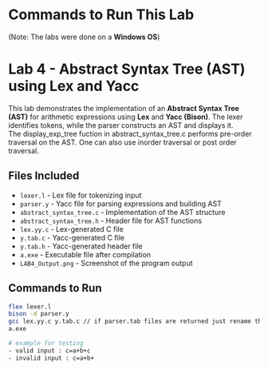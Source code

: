 # Commands to Run This Lab  
(Note: The labs were done on a **Windows OS**)

# Lab 4 - Abstract Syntax Tree (AST) using Lex and Yacc    
This lab demonstrates the implementation of an **Abstract Syntax Tree (AST)** for arithmetic expressions using **Lex** and **Yacc (Bison)**. The lexer identifies tokens, while the parser constructs an AST and displays it. <br>
The display_exp_tree fuction in abstract_syntax_tree.c performs pre-order traversal on the AST. One can also use inorder traversal or post order traversal.

## Files Included  
- `lexer.l` - Lex file for tokenizing input  
- `parser.y` - Yacc file for parsing expressions and building AST  
- `abstract_syntax_tree.c` - Implementation of the AST structure  
- `abstract_syntax_tree.h` - Header file for AST functions  
- `lex.yy.c` - Lex-generated C file  
- `y.tab.c` - Yacc-generated C file  
- `y.tab.h` - Yacc-generated header file  
- `a.exe` - Executable file after compilation  
- `LAB4_Output.png` - Screenshot of the program output  

## Commands to Run  
```sh
flex lexer.l
bison -d parser.y
gcc lex.yy.c y.tab.c // if parser.tab files are returned just rename them to y.tab files
a.exe

# example for testing
- valid input : c=a+b+c
- invalid input : c=a+b+

